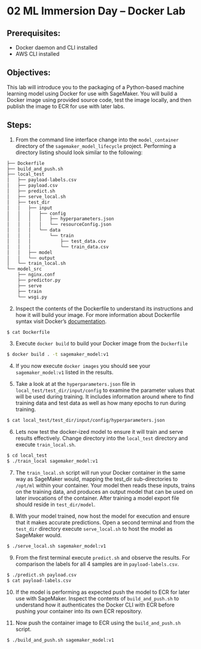 # 02 ML Immersion Day – Docker Lab

## Prerequisites:
-   Docker daemon and CLI installed
-   AWS CLI installed

## Objectives:

This lab will introduce you to the packaging of a Python-based machine
learning model using Docker for use with SageMaker. You will build a
Docker image using provided source code, test the image locally, and
then publish the image to ECR for use with later labs.

## Steps:
1.  From the command line interface change into the `model_container` directory of the `sagemaker_model_lifecycle` project.  Performing a directory listing should look similar to the following:
```bash
├── Dockerfile
├── build_and_push.sh
├── local_test
│   ├── payload-labels.csv
│   ├── payload.csv
│   ├── predict.sh
│   ├── serve_local.sh
│   ├── test_dir
│   │   ├── input
│   │   │   ├── config
│   │   │   │   ├── hyperparameters.json
│   │   │   │   └── resourceConfig.json
│   │   │   └── data
│   │   │       └── train
│   │   │           ├── test_data.csv
│   │   │           └── train_data.csv
│   │   ├── model
│   │   └── output
│   └── train_local.sh
└── model_src
    ├── nginx.conf
    ├── predictor.py
    ├── serve
    ├── train
    └── wsgi.py
```
2.  Inspect the contents of the Dockerfile to understand its instructions and how it will build your image. For more information about Dockerfile syntax visit Docker’s [documentation](https://docs.docker.com/engine/reference/builder/).
```bash
$ cat Dockerfile
```

3. Execute `docker build` to build your Docker image from the `Dockerfile`
```bash
$ docker build . -t sagemaker_model:v1
```

4.  If you now execute `docker images` you should see your `sagemaker_model:v1` listed in the results.

1. Take a look at at the `hyperparameters.json` file in `local_test/test_dir/input/config` to examine the parameter values that  will be used during training. It includes information around where to find training data and test data as well as how many epochs to run during training.
```bash    
$ cat local_test/test_dir/input/config/hyperparameters.json
```

6.  Lets now test the docker-ized model to ensure it will train and
    serve results effectively. Change directory into the `local_test`
    directory and execute `train_local.sh`.
```bash
$ cd local_test
$ ./train_local sagemaker_model:v1
```

7.  The `train_local.sh` script will run your Docker container in the same way as SageMaker would, mapping the test\_dir sub-directories to `/opt/ml` within your container. Your model then reads these inputs, trains on the training data, and produces an output model that can be used on later invocations of the container. After training a model export file should reside in `test_dir/model`.

1.  With your model trained, now host the model for execution and ensure
    that it makes accurate predictions. Open a second terminal and from
    the `test_dir` directory execute `serve_local.sh` to host the model
    as SageMaker would.
```bash
$ ./serve_local.sh sagemaker_model:v1
```

9.  From the first terminal execute `predict.sh` and observe the
    results.  For comparison the labels for all 4 samples are in `payload-labels.csv`.
```bash
$ ./predict.sh payload.csv
$ cat payload-labels.csv
```

10. If the model is performing as expected push the model to ECR for
    later use with SageMaker. Inspect the contents of
    `build_and_push.sh` to understand how it authenticates the Docker
    CLI with ECR before pushing your container into its own ECR
    repository.

1. Now push the container image to ECR using the `build_and_push.sh`
    script.
```bash
$ ./build_and_push.sh sagemaker_model:v1
```